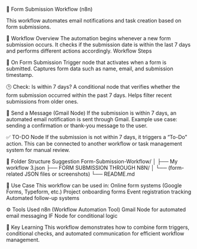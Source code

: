 🧩 Form Submission Workflow (n8n)

This workflow automates email notifications and task creation based on form submissions.

🔧 Workflow Overview
The automation begins whenever a new form submission occurs. It checks if the submission date is within the last 7 days and performs different actions accordingly.
Workflow Steps

📝 On Form Submission
Trigger node that activates when a form is submitted.
Captures form data such as name, email, and submission timestamp.

🕒 Check: Is within 7 days?
A conditional node that verifies whether the form submission occurred within the past 7 days.
Helps filter recent submissions from older ones.

📧 Send a Message (Gmail Node)
If the submission is within 7 days, an automated email notification is sent through Gmail.
Example use case: sending a confirmation or thank-you message to the user.

✅ TO-DO Node
If the submission is not within 7 days, it triggers a “To-Do” action.
This can be connected to another workflow or task management system for manual review.

📁 Folder Structure Suggestion
Form-Submission-Workflow/
│
├── My workflow 3.json
├── FORM SUBMISSION THROUGH N8N/
│   └── (form-related JSON files or screenshots)
└── README.md

🚀 Use Case
This workflow can be used in:
Online form systems (Google Forms, Typeform, etc.)
Project onboarding forms
Event registration tracking
Automated follow-up systems

⚙️ Tools Used
n8n (Workflow Automation Tool)
Gmail Node for automated email messaging
IF Node for conditional logic

🧠 Key Learning
This workflow demonstrates how to combine form triggers, conditional checks, and automated communication for efficient workflow management.
